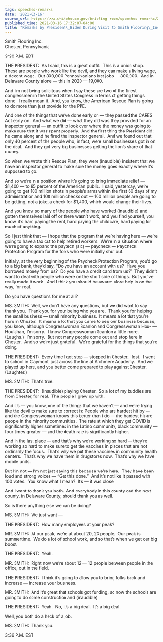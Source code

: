 ```yaml
---
tags: speeches-remarks
date: '2021-03-16'
source_url: https://www.whitehouse.gov/briefing-room/speeches-remarks/2021/03/16/remarks-by-president-biden-during-visit-to-smith-flooring-inc/
published_time: 2021-03-16 17:32:07-04:00
title: "Remarks by President\_Biden During Visit to Smith Flooring\_Inc."
---
```

 
Smith Flooring Inc.  
Chester, Pennsylvania 

3:30 P.M. EDT  
  
THE PRESIDENT:  As I said, this is a great outfit.  This is a union
shop.  These are people who work like the devil, and they can make a
living wage, a decent wage.  But 300,000 Pennsylvanians lost jobs —
300,000.  And in Delaware County alone — this in 2020 — 19,000.  
  
And I’m not being solicitous when I say these are two of the finest
congressmen in the United States Congress in terms of getting things
done.  I really mean it.  And, you know, the American Rescue Plan is
going to do more than just provide for the PPE.   
  
And one of the things that we’ve done early on — they passed the CARES
Act early on.  And what we did — what they did was they provided for an
inspector general — an outfit to look over where the money was going to
make sure that it was spent properly.  And the first thing the President
did: he came along and he fired the inspector general.  And we found out
that only 40 percent of the people who, in fact, were small businesses
got in on the deal.  And they got very big businesses getting the lion’s
share of that money.  
  
So when we wrote this Rescue Plan, they were (inaudible) insistent that
we have an inspector general to make sure the money goes exactly where
it’s supposed to go.  
  
And so we’re in a position where it’s going to bring immediate relief —
$1,400 — to 85 percent of the American public.  I said, yesterday, we’re
going to get 100 million shots in people’s arms within the first 60 days
of my administration and 100 million checks out — 100 million people are
going to be getting, not a joke, a check for $1,400, which would change
their lives.  
  
And you know so many of the people who have worked (inaudible) and
gotten themselves laid off or there wasn’t work, and you find yourself,
you know, it’s hard paying the rent, hard paying the childcare, hard
paying for much of anything.   
  
So I just think that — I hope that the program that we’re having here —
we’re going to have a tax cut to help retired workers.  We’re in a
situation where we’re going to expand the paytech \[sic\] — paycheck —
Paycheck Protection Program for the folks who were initially shut out.  
  
Initially, at the very beginning of the Paycheck Protection Program,
you’d go to a big bank, they’d say, “Do you have an account with us? 
Have you borrowed money from us?  Do you have a credit card from us?” 
They didn’t want to deal with people who were on the short side of
things.  But you’ve really made it work.  And I think you should be
aware: More help is on the way, for real.   
  
Do you have questions for me at all?   
  
MS. SMITH:  Well, we don’t have any questions, but we did want to say
thank you.  Thank you for your being who you are.  Thank you for helping
the small business — small minority business.  It means a lot that
you’re here in Chester.  It means a lot that you came to see our
business because, you know, although Congresswoman Scanlon and
Congresswoman Hou- — Houlahan, I’m sorry.  I know Congresswoman Scanlon
a little more.  (Laughs.)  I’m sorry.  But not many people come out and
stop here in Chester.  And so we’re just grateful.  We’re grateful for
the things that you’re doing.  
  
THE PRESIDENT:  Every time I got stop — stopped in Chester, I lost.  I
went to school in Claymont, just across the line at Archmere Academy. 
And we played up here, and you better come prepared to play against
Chester.   (Laughter.)   
  
MS. SMITH:  That’s true.   
  
THE PRESIDENT:  (Inaudible) playing Chester.  So a lot of my buddies are
from Chester, for real.  The people I grew up with.   
  
And it’s — you know, one of the things that we haven’t — and we’re
trying like the devil to make sure to correct is: People who are hardest
hit by — and the Congresswoman knows this better than I do — the hardest
hit are people in the minority communities.  The rate at which they get
COVID is significantly higher sometimes in the Latino community, black
community — four times greater — and the death rate is significantly
higher.  
  
And in the last place — and that’s why we’re working so hard — they’re
working so hard to make sure to get the vaccines in places that are not
ordinarily the focus.  That’s why we put these vaccines in community
health centers.  That’s why we have them in drugstores now.  That’s why
we have mobile units.   
  
But I’m not — I’m not just saying this because we’re here.  They have
been loud and strong voices — “Get this done.”  And it’s not like it
passed with 100 votes.  You know what I mean?  It’s — it was close.   
  
And I want to thank you both.  And everybody in this county and the next
county, in Delaware County, should thank you as well.   
  
So is there anything else we can be doing?  
  
MS. SMITH:  We just want —  
  
THE PRESIDENT:  How many employees at your peak?  
  
MR. SMITH:  At our peak, we’re at about 20, 23 people.  Our peak is
summertime.  We do a lot of school work, and so that’s when we get our
big boost.  
  
THE PRESIDENT:  Yeah.  
  
MR. SMITH:  Right now we’re about 12 — 12 people between people in the
office, out in the field.   
  
THE PRESIDENT:  I think it’s going to allow you to bring folks back and
increase — increase your business.  
  
MR. SMITH:  And it’s great that schools got funding, so now the schools
are going to do some construction and (inaudible).  
  
THE PRESIDENT:  Yeah.  No, it’s a big deal.  It’s a big deal.  
  
Well, you both do a heck of a job.   
  
MS. SMITH:  Thank you.  
  
3:36 P.M. EST
